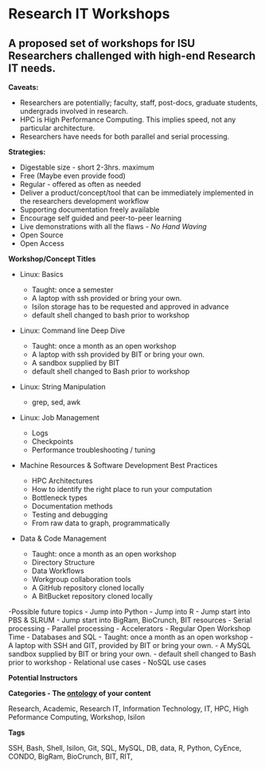 Research IT Workshops
=============================
A proposed set of workshops for ISU Researchers challenged with high-end Research IT needs.
---------------------------------------------------

**Caveats:**

- Researchers are potentially; faculty, staff, post-docs, graduate students, undergrads involved in research.
- HPC is High Performance Computing. This implies speed, not any particular architecture.
- Researchers have needs for both parallel and serial processing.

**Strategies:**

- Digestable size - short 2-3hrs. maximum
- Free (Maybe even provide food)
- Regular - offered as often as needed
- Deliver a product/concept/tool that can be immediately implemented in the researchers development workflow
- Supporting documentation freely available
- Encourage self guided and peer-to-peer learning
- Live demonstrations with all the flaws - *No Hand Waving*
- Open Source
- Open Access

**Workshop/Concept Titles**

- Linux: Basics
	- Taught: once a semester
	- A laptop with ssh provided or bring your own.
	- Isilon storage has to be requested and approved in advance
	- default shell changed to bash prior to workshop

- Linux: Command line Deep Dive
	- Taught: once a month as an open workshop
	- A laptop with ssh provided by BIT or bring your own.
	- A sandbox supplied by BIT
	- default shell changed to Bash prior to workshop

- Linux: String Manipulation
	- grep, sed, awk

- Linux: Job Management
	- Logs
	- Checkpoints
	- Performance troubleshooting / tuning

- Machine Resources & Software Development Best Practices
	- HPC Architectures
	- How to identify the right place to run your computation
	- Bottleneck types
	- Documentation methods
	- Testing and debugging
	- From raw data to graph, programmatically

- Data & Code Management
	- Taught: once a month as an open workshop
	- Directory Structure
	- Data Workflows
	- Workgroup collaboration tools 
	- A GitHub repository cloned locally
	- A BitBucket repository cloned locally


-Possible future topics
	- Jump into Python
	- Jump into R
	- Jump start into PBS & SLRUM 
	- Jump start into BigRam, BioCrunch, BIT resources
	- Serial processing
	- Parallel processing
	- Accelerators
	- Regular Open Workshop Time
	- Databases and SQL
		- Taught: once a month as an open workshop
		- A laptop with SSH and GIT, provided by BIT or bring your own.
		- A MySQL sandbox supplied by BIT or bring your own.
		- default shell changed to Bash prior to workshop
		- Relational use cases
		- NoSQL use cases

**Potential Instructors**

**Categories - The [ontology](http://en.wikipedia.org/wiki/Ontology_(information_science)) of your content**

Research, Academic, Research IT, Information Technology, IT, HPC, High Peformance Computing, Workshop, Isilon

**Tags**

SSH, Bash, Shell, Isilon, Git, SQL, MySQL, DB, data, R, Python, CyEnce, CONDO, BigRam, BioCrunch, BIT, RIT,

